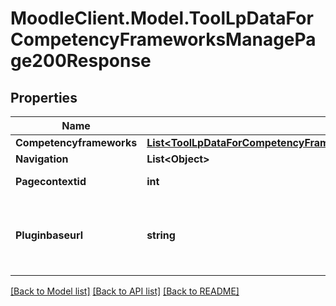 # MoodleClient.Model.ToolLpDataForCompetencyFrameworksManagePage200Response

## Properties

Name | Type | Description | Notes
------------ | ------------- | ------------- | -------------
**Competencyframeworks** | [**List&lt;ToolLpDataForCompetencyFrameworksManagePage200ResponseCompetencyframeworksInner&gt;**](ToolLpDataForCompetencyFrameworksManagePage200ResponseCompetencyframeworksInner.md) |  | 
**Navigation** | **List&lt;Object&gt;** |  | 
**Pagecontextid** | **int** | The page context id | [default to null]
**Pluginbaseurl** | **string** | Url to the tool_lp plugin folder on this Moodle site | [default to "null"]

[[Back to Model list]](../README.md#documentation-for-models) [[Back to API list]](../README.md#documentation-for-api-endpoints) [[Back to README]](../README.md)

